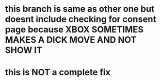 # this branch is same as other one but doesnt include checking for consent page because XBOX SOMETIMES MAKES A DICK MOVE AND NOT SHOW IT


# this is NOT a complete fix
